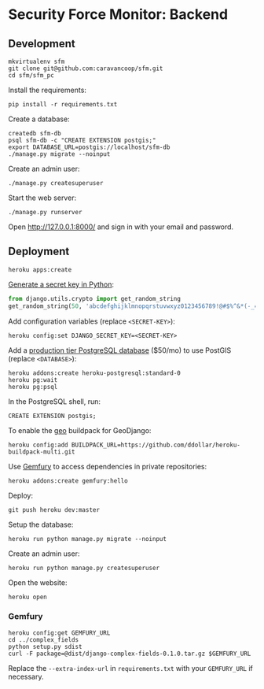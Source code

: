 # Security Force Monitor: Backend

## Development

    mkvirtualenv sfm
    git clone git@github.com:caravancoop/sfm.git
    cd sfm/sfm_pc

Install the requirements:

    pip install -r requirements.txt

Create a database:

    createdb sfm-db
    psql sfm-db -c "CREATE EXTENSION postgis;"
    export DATABASE_URL=postgis://localhost/sfm-db
    ./manage.py migrate --noinput

Create an admin user:

    ./manage.py createsuperuser

Start the web server:

    ./manage.py runserver

Open http://127.0.0.1:8000/ and sign in with your email and password.

## Deployment

    heroku apps:create

[Generate a secret key in Python](https://github.com/django/django/blob/master/django/core/management/commands/startproject.py):

```python
from django.utils.crypto import get_random_string
get_random_string(50, 'abcdefghijklmnopqrstuvwxyz0123456789!@#$%^&*(-_=+)')
```

Add configuration variables (replace `<SECRET-KEY>`):

    heroku config:set DJANGO_SECRET_KEY=<SECRET-KEY>

Add a [production tier PostgreSQL database](https://devcenter.heroku.com/articles/postgis) ($50/mo) to use PostGIS (replace `<DATABASE>`):

    heroku addons:create heroku-postgresql:standard-0
    heroku pg:wait
    heroku pg:psql

In the PostgreSQL shell, run:

    CREATE EXTENSION postgis;

To enable the [geo](https://github.com/cyberdelia/heroku-geo-buildpack/) buildpack for GeoDjango:

    heroku config:add BUILDPACK_URL=https://github.com/ddollar/heroku-buildpack-multi.git

Use [Gemfury](#gemfury) to access dependencies in private repositories:

    heroku addons:create gemfury:hello

Deploy:

    git push heroku dev:master

Setup the database:

    heroku run python manage.py migrate --noinput

Create an admin user:

    heroku run python manage.py createsuperuser

Open the website:

    heroku open

### Gemfury

    heroku config:get GEMFURY_URL
    cd ../complex_fields
    python setup.py sdist
    curl -F package=@dist/django-complex-fields-0.1.0.tar.gz $GEMFURY_URL

Replace the `--extra-index-url` in `requirements.txt` with your `GEMFURY_URL` if necessary.
